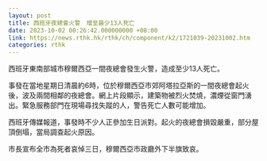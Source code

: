```yaml
---
layout: post
title: 西班牙夜總會火警　增至最少13人死亡
date: 2023-10-02 00:26:42.000000000 +08:00
link: https://news.rthk.hk/rthk/ch/component/k2/1721039-20231002.htm
categories: rthk
---
```


西班牙東南部城市穆爾西亞一間夜總會發生火警，造成至少13人死亡。

事發在當地星期日清晨約6時，位於穆爾西亞市郊阿塔拉亞斯的一間夜總會起火後，波及兩間相鄰的夜總會。網上片段顯示，建築物被烈火焚燒，濃煙從窗門湧出。緊急服務部門在現場尋找失蹤的人，警告死亡人數可能增加。

西班牙傳媒報道，事發時不少人正參加生日派對。起火的夜總會損毀嚴重，部分屋頂倒塌，當局調查起火原因。

市長宣布全市為死者哀悼三日，穆爾西亞市政廳外下半旗致哀。
